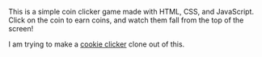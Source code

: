 This is a simple coin clicker game made with HTML, CSS, and JavaScript. Click on the coin to earn coins, and watch them fall from the top of the screen! 

I am trying to make a [cookie clicker](https://orteil.dashnet.org/cookieclicker/) clone out of this. 